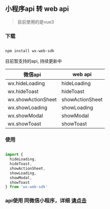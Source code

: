 ## 小程序api 转 web api

> 目前使用的是vue3

### 下载

```sh

npm install wx-web-sdk

```

目前暂支持的api, 持续更新中

| 微信api            | web api         |
| ------------------ | --------------- |
| wx.hideLoading     | hideLoading     |
| wx.hideToast       | hideToast       |
| wx.showActionSheet | showActionSheet |
| wx.showLoading     | showLoading     |
| wx.showModal       | showModal       |
| wx.showToast       | showToast       |

### 使用
```js

import { 
  hideLoading, 
  hideToast, 
  showActionSheet, 
  showLoading, 
  showModal, 
  showToast   
} from 'wx-web-sdk'

```


### api使用 同微信小程序，详细 [请点击](https://developers.weixin.qq.com/miniprogram/dev/api/)
